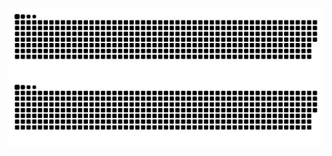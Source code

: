 ![GitHub Snake Light](https://github.com/Maksew/Maksew/blob/output/dist/github-snake.svg#gh-light-mode-only)
![GitHub Snake Dark](https://github.com/Maksew/Maksew/blob/output/dist/github-snake-dark.svg#gh-dark-mode-only)

